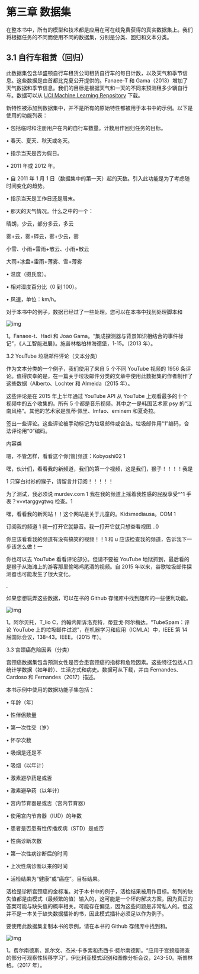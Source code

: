 # 第三章 数据集

在整本书中，所有的模型和技术都是应用在可在线免费获得的真实数据集上。我们将根据任务的不同而使用不同的数据集，分别是分类、回归和文本分类。

## 3.1 自行车租赁（回归）

此数据集包含华盛顿自行车租赁公司租赁自行车的每日计数，以及天气和季节信息。这些数据是由首都比克夏公开提供的。Fanaee-T 和 Gama（2013）增加了天气数据和季节信息。我们的目标是根据天气和一天的不同来预测租多少辆自行车。数据可以从 [UCI Machine Learning Repository](http://archive.ics.uci.edu/ml/datasets/Bike+Sharing+Dataset) 下载。

新特性被添加到数据集中，并不是所有的原始特性都被用于本书中的示例。以下是使用的功能列表：

•  包括临时和注册用户在内的自行车数量。计数用作回归任务的目标。

•  春天、夏天、秋天或冬天。

•  指示当天是否为假日。

•  2011 年或 2012 年。

•  自 2011 年 1 月 1 日（数据集中的第一天）起的天数。引入此功能是为了考虑随时间变化的趋势。

•  指示当天是工作日还是周末。

•  那天的天气情况。什么之中的一个：

晴朗，少云，部分多云，多云

雾+云，雾+碎云，雾+少云，雾

小雪、小雨+雷雨+散云、小雨+散云

大雨+冰盘+雷雨+薄雾、雪+薄雾

•  温度（摄氏度）。

•  相对湿度百分比（0 到 100）。

•  风速，单位：km/h。

对于本书中的例子，数据已经过了一些处理。您可以在本书中找到处理脚本和

![img](file:///C:/Users/ADMINI~1/AppData/Local/Temp/msohtmlclip1/01/clip_image001.gif)

1。Fanaee-t、Hadi 和 Joao Gama。“集成探测器与背景知识相结合的事件标记”，《人工智能进展》。施普林格柏林海德堡，1-15。（2013 年）。

3.2 YouTube 垃圾邮件评论（文本分类）

作为文本分类的一个例子，我们使用了来自 5 个不同 YouTube 视频的 1956 条评论。值得庆幸的是，在一篇关于垃圾邮件分类的文章中使用此数据集的作者制作了这些数据（Alberto、Lochter 和 Almeida（2015 年）。

这些评论是在 2015 年上半年通过 YouTube API 从 YouTube 上观看最多的十个视频中的五个收集的。所有 5 个都是音乐视频。其中之一是韩国艺术家 psy 的“江南风格”。其他的艺术家是凯蒂·佩里、lmfao、eminem 和夏奇拉。

签出一些评论。这些评论被手动标记为垃圾邮件或合法。垃圾邮件用“1”编码，合法评论用“0”编码。

内容类

嗯，不管怎样，看看这个你[管]频道：Kobyoshi02 1

嘿，伙计们，看看我的新频道，我们的第一个视频，这是我们，猴子！！！！我是

1 只穿白衬衫的猴子，请留言并订阅！！！！！

为了测试，我必须说 murdev.com 1 我在我的频道上摇着我性感的屁股享受^^1 手表？v=vtarggvgtwq 检查。1

嘿，看看我的新网站！！这个网站是关于儿童的。Kidsmediausa。COM 1

订阅我的频道 1 我一打开它就静音。我一打开它就只想查看视图…0

你应该看看我的频道有没有搞笑的视频！！1 和 u 应该检查我的频道，告诉我下一步该怎么做！一

你也可以去 YouTube 看看评论部分。但请不要被 YouTube 地狱抓到，最后看的是猴子从海滩上的游客那里偷喝鸡尾酒的视频。自 2015 年以来，谷歌垃圾邮件探测器也可能发生了很大变化。

.

如果您想玩弄这些数据，可以在书的 Github 存储库中找到随和的一些便利功能。

![img](file:///C:/Users/ADMINI~1/AppData/Local/Temp/msohtmlclip1/01/clip_image002.gif)

1。阿尔贝托，T_lio C，约翰内斯诉洛克特，蒂亚戈·阿尔梅达。“TubeSpam：评论 YouTube 上的垃圾邮件过滤”，在机器学习和应用（ICMLA）中，IEEE 第 14 届国际会议，138-43。IEEE。（2015 年）。

3.3 宫颈癌危险因素（分类）

宫颈癌数据集包含预测女性是否会患宫颈癌的指标和危险因素。这些特征包括人口统计学数据（如年龄）、生活方式和病史。数据可从下载，并由 Fernandes、Cardoso 和 Fernandes（2017）描述。

本书示例中使用的数据功能子集包括：

•  年龄（年）

•  性伴侣数量

•  第一次性交（岁）

•  怀孕次数

•  吸烟是还是不

•  吸烟（以年计）

•  激素避孕药是或否

•  激素避孕药（以年计）

•  宫内节育器是或否（宫内节育器）

•  使用宫内节育器（IUD）的年数

•  患者是否患有性传播疾病（STD）是或否

•  性病诊断次数

•  第一次性病诊断后的时间

•  上次性病诊断以来的时间

•  活检结果为“健康”或“癌症”。目标结果。

活检是诊断宫颈癌的金标准。对于本书中的例子，活检结果被用作目标。每列的缺失值都是由模式（最频繁的值）输入的，这可能是一个坏的解决方案，因为真正的答案可能与缺失值的概率相关。可能存在偏见，因为这些问题是非常私人的。但这并不是一本关于缺失数据插补的书，因此模式插补必须足以作为例子。

要使用此数据集复制本书的示例，请在本书的 Github 存储库中找到和。

![img](file:///C:/Users/ADMINI~1/AppData/Local/Temp/msohtmlclip1/01/clip_image003.gif)

1。费尔南德斯、凯尔文、杰米·卡多索和杰西卡·费尔南德斯。“应用于宫颈癌筛查的部分可观察性转移学习”，伊比利亚模式识别和图像分析会议，243-50。斯普林格。（2017 年）。

